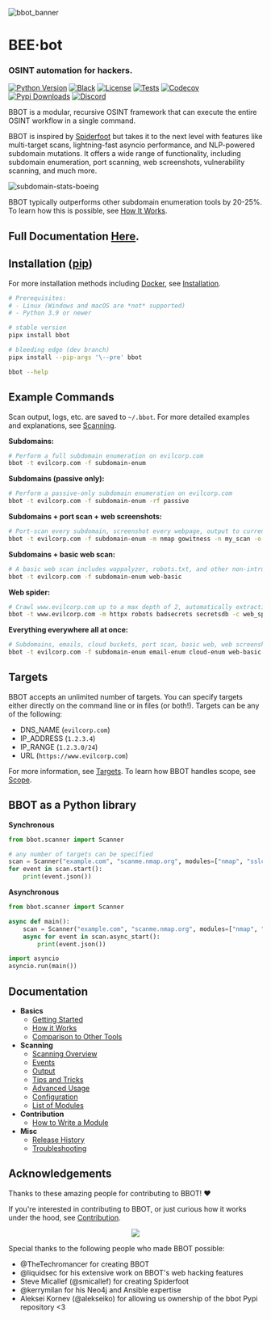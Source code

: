 ![bbot_banner](https://user-images.githubusercontent.com/20261699/158000235-6c1ace81-a267-4f8e-90a1-f4c16884ebac.png)

# BEE·bot

### OSINT automation for hackers.

[![Python Version](https://img.shields.io/badge/python-3.9+-FF8400)](https://www.python.org) [![Black](https://img.shields.io/badge/code%20style-black-000000.svg)](https://github.com/psf/black) [![License](https://img.shields.io/badge/license-GPLv3-FF8400.svg)](https://github.com/blacklanternsecurity/bbot/blob/dev/LICENSE) [![Tests](https://github.com/blacklanternsecurity/bbot/actions/workflows/tests.yml/badge.svg?branch=stable)](https://github.com/blacklanternsecurity/bbot/actions?query=workflow%3A"tests") [![Codecov](https://codecov.io/gh/blacklanternsecurity/bbot/branch/dev/graph/badge.svg?token=IR5AZBDM5K)](https://codecov.io/gh/blacklanternsecurity/bbot) [![Pypi Downloads](https://img.shields.io/pypi/dm/bbot)](https://pypi.org/project/bbot) [![Discord](https://img.shields.io/discord/859164869970362439)](https://discord.com/invite/PZqkgxu5SA)

BBOT is a modular, recursive OSINT framework that can execute the entire OSINT workflow in a single command.

BBOT is inspired by [Spiderfoot](https://github.com/smicallef/spiderfoot) but takes it to the next level with features like multi-target scans, lightning-fast asyncio performance, and NLP-powered subdomain mutations. It offers a wide range of functionality, including subdomain enumeration, port scanning, web screenshots, vulnerability scanning, and much more. 

![subdomain-stats-boeing](https://github.com/blacklanternsecurity/bbot/assets/20261699/de0154c1-476e-4337-9599-45a1c5e0e78b)

BBOT typically outperforms other subdomain enumeration tools by 20-25%. To learn how this is possible, see [How It Works](https://www.blacklanternsecurity.com/bbot/how_it_works/).

## Full Documentation [Here](https://www.blacklanternsecurity.com/bbot/).

## Installation ([pip](https://pypi.org/project/bbot/))

For more installation methods including [Docker](https://hub.docker.com/r/blacklanternsecurity/bbot), see [Installation](https://www.blacklanternsecurity.com/bbot/#installation).

```bash
# Prerequisites:
# - Linux (Windows and macOS are *not* supported)
# - Python 3.9 or newer

# stable version
pipx install bbot

# bleeding edge (dev branch)
pipx install --pip-args '\--pre' bbot

bbot --help
```

## Example Commands

Scan output, logs, etc. are saved to `~/.bbot`. For more detailed examples and explanations, see [Scanning](https://www.blacklanternsecurity.com/bbot/scanning).

<!-- BBOT EXAMPLE COMMANDS -->
**Subdomains:**

```bash
# Perform a full subdomain enumeration on evilcorp.com
bbot -t evilcorp.com -f subdomain-enum
```

**Subdomains (passive only):**

```bash
# Perform a passive-only subdomain enumeration on evilcorp.com
bbot -t evilcorp.com -f subdomain-enum -rf passive
```

**Subdomains + port scan + web screenshots:**

```bash
# Port-scan every subdomain, screenshot every webpage, output to current directory
bbot -t evilcorp.com -f subdomain-enum -m nmap gowitness -n my_scan -o .
```

**Subdomains + basic web scan:**

```bash
# A basic web scan includes wappalyzer, robots.txt, and other non-intrusive web modules
bbot -t evilcorp.com -f subdomain-enum web-basic
```

**Web spider:**

```bash
# Crawl www.evilcorp.com up to a max depth of 2, automatically extracting emails, secrets, etc.
bbot -t www.evilcorp.com -m httpx robots badsecrets secretsdb -c web_spider_distance=2 web_spider_depth=2
```

**Everything everywhere all at once:**

```bash
# Subdomains, emails, cloud buckets, port scan, basic web, web screenshots, nuclei
bbot -t evilcorp.com -f subdomain-enum email-enum cloud-enum web-basic -m nmap gowitness nuclei --allow-deadly
```
<!-- END BBOT EXAMPLE COMMANDS -->

## Targets

BBOT accepts an unlimited number of targets. You can specify targets either directly on the command line or in files (or both!). Targets can be any of the following:

- DNS_NAME (`evilcorp.com`)
- IP_ADDRESS (`1.2.3.4`)
- IP_RANGE (`1.2.3.0/24`)
- URL (`https://www.evilcorp.com`)

For more information, see [Targets](https://www.blacklanternsecurity.com/bbot/scanning/#targets-t). To learn how BBOT handles scope, see [Scope](https://www.blacklanternsecurity.com/bbot/scanning/#scope).

## BBOT as a Python library

**Synchronous**

```python
from bbot.scanner import Scanner

# any number of targets can be specified
scan = Scanner("example.com", "scanme.nmap.org", modules=["nmap", "sslcert"])
for event in scan.start():
    print(event.json())
```

**Asynchronous**

```python
from bbot.scanner import Scanner

async def main():
    scan = Scanner("example.com", "scanme.nmap.org", modules=["nmap", "sslcert"])
    async for event in scan.async_start():
        print(event.json())

import asyncio
asyncio.run(main())
```

## Documentation

<!-- BBOT DOCS TOC -->
- **Basics**
    - [Getting Started](https://www.blacklanternsecurity.com/bbot/)
    - [How it Works](https://www.blacklanternsecurity.com/bbot/how_it_works)
    - [Comparison to Other Tools](https://www.blacklanternsecurity.com/bbot/comparison)
- **Scanning**
    - [Scanning Overview](https://www.blacklanternsecurity.com/bbot/scanning/)
    - [Events](https://www.blacklanternsecurity.com/bbot/scanning/events)
    - [Output](https://www.blacklanternsecurity.com/bbot/scanning/output)
    - [Tips and Tricks](https://www.blacklanternsecurity.com/bbot/scanning/tips_and_tricks)
    - [Advanced Usage](https://www.blacklanternsecurity.com/bbot/scanning/advanced)
    - [Configuration](https://www.blacklanternsecurity.com/bbot/scanning/configuration)
    - [List of Modules](https://www.blacklanternsecurity.com/bbot/scanning/list_of_modules)
- **Contribution**
    - [How to Write a Module](https://www.blacklanternsecurity.com/bbot/contribution)
- **Misc**
    - [Release History](https://www.blacklanternsecurity.com/bbot/release_history)
    - [Troubleshooting](https://www.blacklanternsecurity.com/bbot/troubleshooting)
<!-- END BBOT DOCS TOC -->

## Acknowledgements

Thanks to these amazing people for contributing to BBOT! :heart:

If you're interested in contributing to BBOT, or just curious how it works under the hood, see [Contribution](https://www.blacklanternsecurity.com/bbot/contribution/).

<p align="center">
<a href="https://github.com/blacklanternsecurity/bbot/graphs/contributors">
  <img src="https://contrib.rocks/image?repo=blacklanternsecurity/bbot&max=500">
</a>
</p>

Special thanks to the following people who made BBOT possible:

- @TheTechromancer for creating BBOT
- @liquidsec for his extensive work on BBOT's web hacking features
- Steve Micallef (@smicallef) for creating Spiderfoot
- @kerrymilan for his Neo4j and Ansible expertise
- Aleksei Kornev (@alekseiko) for allowing us ownership of the bbot Pypi repository <3
